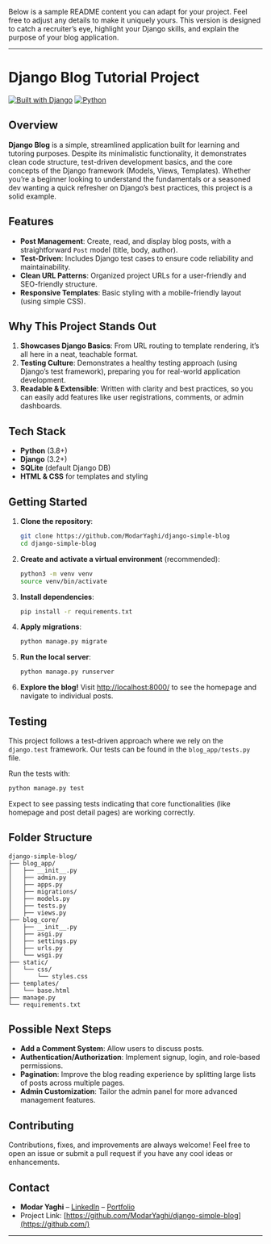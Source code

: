 Below is a sample README content you can adapt for your project. Feel free to adjust any details to make it uniquely yours. This version is designed to catch a recruiter’s eye, highlight your Django skills, and explain the purpose of your blog application.

---

# Django Blog Tutorial Project

[![Built with Django](https://img.shields.io/badge/Framework-Django-darkgreen.svg?style=flat-square&logo=django)](https://www.djangoproject.com/)
[![Python](https://img.shields.io/badge/Python-3.8%2B-blue.svg?style=flat-square&logo=python)](https://www.python.org/)

## Overview

**Django Blog** is a simple, streamlined application built for learning and tutoring purposes. Despite its minimalistic functionality, it demonstrates clean code structure, test-driven development basics, and the core concepts of the Django framework (Models, Views, Templates). Whether you’re a beginner looking to understand the fundamentals or a seasoned dev wanting a quick refresher on Django’s best practices, this project is a solid example.

## Features

- **Post Management**: Create, read, and display blog posts, with a straightforward `Post` model (title, body, author).
- **Test-Driven**: Includes Django test cases to ensure code reliability and maintainability.
- **Clean URL Patterns**: Organized project URLs for a user-friendly and SEO-friendly structure.
- **Responsive Templates**: Basic styling with a mobile-friendly layout (using simple CSS).

## Why This Project Stands Out

1. **Showcases Django Basics**: From URL routing to template rendering, it’s all here in a neat, teachable format.
2. **Testing Culture**: Demonstrates a healthy testing approach (using Django’s test framework), preparing you for real-world application development.
3. **Readable & Extensible**: Written with clarity and best practices, so you can easily add features like user registrations, comments, or admin dashboards.

## Tech Stack

- **Python** (3.8+)
- **Django** (3.2+)
- **SQLite** (default Django DB)
- **HTML & CSS** for templates and styling

## Getting Started

1. **Clone the repository**:
   ```bash
   git clone https://github.com/ModarYaghi/django-simple-blog
   cd django-simple-blog
   ```
2. **Create and activate a virtual environment** (recommended):
   ```bash
   python3 -m venv venv
   source venv/bin/activate
   ```
3. **Install dependencies**:
   ```bash
   pip install -r requirements.txt
   ```
4. **Apply migrations**:
   ```bash
   python manage.py migrate
   ```
5. **Run the local server**:
   ```bash
   python manage.py runserver
   ```
6. **Explore the blog!**
   Visit [http://localhost:8000/](http://localhost:8000/) to see the homepage and navigate to individual posts.

## Testing

This project follows a test-driven approach where we rely on the `django.test` framework. Our tests can be found in the `blog_app/tests.py` file.

Run the tests with:

```bash
python manage.py test
```

Expect to see passing tests indicating that core functionalities (like homepage and post detail pages) are working correctly.

## Folder Structure

```
django-simple-blog/
├── blog_app/
│   ├── __init__.py
│   ├── admin.py
│   ├── apps.py
│   ├── migrations/
│   ├── models.py
│   ├── tests.py
│   ├── views.py
├── blog_core/
│   ├── __init__.py
│   ├── asgi.py
│   ├── settings.py
│   ├── urls.py
│   └── wsgi.py
├── static/
│   └── css/
│       └── styles.css
├── templates/
│   └── base.html
├── manage.py
└── requirements.txt

```

## Possible Next Steps

- **Add a Comment System**: Allow users to discuss posts.
- **Authentication/Authorization**: Implement signup, login, and role-based permissions.
- **Pagination**: Improve the blog reading experience by splitting large lists of posts across multiple pages.
- **Admin Customization**: Tailor the admin panel for more advanced management features.

## Contributing

Contributions, fixes, and improvements are always welcome! Feel free to open an issue or submit a pull request if you have any cool ideas or enhancements.

## Contact

- **Modar Yaghi** – [LinkedIn](https://www.linkedin.com/in/modar-yaghi-b888bbb8//) – [Portfolio](https://your-portfolio-link.com/)
- Project Link: [https://github.com/ModarYaghi/django-simple-blog](https://github.com/)

---
